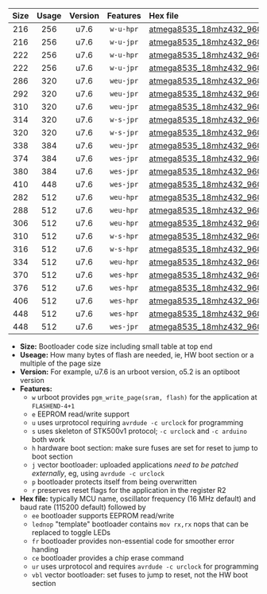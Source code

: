 |Size|Usage|Version|Features|Hex file|
|:-:|:-:|:-:|:-:|:--|
|216|256|u7.6|`w-u-hpr`|[atmega8535_18mhz432_9600bps_ur.hex](https://raw.githubusercontent.com/stefanrueger/urboot/main/atmega8535_18mhz432_9600bps_ur.hex)|
|216|256|u7.6|`w-u-jpr`|[atmega8535_18mhz432_9600bps_ur_vbl.hex](https://raw.githubusercontent.com/stefanrueger/urboot/main/atmega8535_18mhz432_9600bps_ur_vbl.hex)|
|222|256|u7.6|`w-u-hpr`|[atmega8535_18mhz432_9600bps_lednop_ur.hex](https://raw.githubusercontent.com/stefanrueger/urboot/main/atmega8535_18mhz432_9600bps_lednop_ur.hex)|
|222|256|u7.6|`w-u-jpr`|[atmega8535_18mhz432_9600bps_lednop_ur_vbl.hex](https://raw.githubusercontent.com/stefanrueger/urboot/main/atmega8535_18mhz432_9600bps_lednop_ur_vbl.hex)|
|286|320|u7.6|`weu-jpr`|[atmega8535_18mhz432_9600bps_ee_ur_vbl.hex](https://raw.githubusercontent.com/stefanrueger/urboot/main/atmega8535_18mhz432_9600bps_ee_ur_vbl.hex)|
|292|320|u7.6|`weu-jpr`|[atmega8535_18mhz432_9600bps_ee_lednop_ur_vbl.hex](https://raw.githubusercontent.com/stefanrueger/urboot/main/atmega8535_18mhz432_9600bps_ee_lednop_ur_vbl.hex)|
|310|320|u7.6|`weu-jpr`|[atmega8535_18mhz432_9600bps_ee_lednop_fr_ur_vbl.hex](https://raw.githubusercontent.com/stefanrueger/urboot/main/atmega8535_18mhz432_9600bps_ee_lednop_fr_ur_vbl.hex)|
|314|320|u7.6|`w-s-jpr`|[atmega8535_18mhz432_9600bps_vbl.hex](https://raw.githubusercontent.com/stefanrueger/urboot/main/atmega8535_18mhz432_9600bps_vbl.hex)|
|320|320|u7.6|`w-s-jpr`|[atmega8535_18mhz432_9600bps_lednop_vbl.hex](https://raw.githubusercontent.com/stefanrueger/urboot/main/atmega8535_18mhz432_9600bps_lednop_vbl.hex)|
|338|384|u7.6|`weu-jpr`|[atmega8535_18mhz432_9600bps_ee_lednop_fr_ce_ur_vbl.hex](https://raw.githubusercontent.com/stefanrueger/urboot/main/atmega8535_18mhz432_9600bps_ee_lednop_fr_ce_ur_vbl.hex)|
|374|384|u7.6|`wes-jpr`|[atmega8535_18mhz432_9600bps_ee_vbl.hex](https://raw.githubusercontent.com/stefanrueger/urboot/main/atmega8535_18mhz432_9600bps_ee_vbl.hex)|
|380|384|u7.6|`wes-jpr`|[atmega8535_18mhz432_9600bps_ee_lednop_vbl.hex](https://raw.githubusercontent.com/stefanrueger/urboot/main/atmega8535_18mhz432_9600bps_ee_lednop_vbl.hex)|
|410|448|u7.6|`wes-jpr`|[atmega8535_18mhz432_9600bps_ee_lednop_fr_vbl.hex](https://raw.githubusercontent.com/stefanrueger/urboot/main/atmega8535_18mhz432_9600bps_ee_lednop_fr_vbl.hex)|
|282|512|u7.6|`weu-hpr`|[atmega8535_18mhz432_9600bps_ee_ur.hex](https://raw.githubusercontent.com/stefanrueger/urboot/main/atmega8535_18mhz432_9600bps_ee_ur.hex)|
|288|512|u7.6|`weu-hpr`|[atmega8535_18mhz432_9600bps_ee_lednop_ur.hex](https://raw.githubusercontent.com/stefanrueger/urboot/main/atmega8535_18mhz432_9600bps_ee_lednop_ur.hex)|
|306|512|u7.6|`weu-hpr`|[atmega8535_18mhz432_9600bps_ee_lednop_fr_ur.hex](https://raw.githubusercontent.com/stefanrueger/urboot/main/atmega8535_18mhz432_9600bps_ee_lednop_fr_ur.hex)|
|310|512|u7.6|`w-s-hpr`|[atmega8535_18mhz432_9600bps.hex](https://raw.githubusercontent.com/stefanrueger/urboot/main/atmega8535_18mhz432_9600bps.hex)|
|316|512|u7.6|`w-s-hpr`|[atmega8535_18mhz432_9600bps_lednop.hex](https://raw.githubusercontent.com/stefanrueger/urboot/main/atmega8535_18mhz432_9600bps_lednop.hex)|
|334|512|u7.6|`weu-hpr`|[atmega8535_18mhz432_9600bps_ee_lednop_fr_ce_ur.hex](https://raw.githubusercontent.com/stefanrueger/urboot/main/atmega8535_18mhz432_9600bps_ee_lednop_fr_ce_ur.hex)|
|370|512|u7.6|`wes-hpr`|[atmega8535_18mhz432_9600bps_ee.hex](https://raw.githubusercontent.com/stefanrueger/urboot/main/atmega8535_18mhz432_9600bps_ee.hex)|
|376|512|u7.6|`wes-hpr`|[atmega8535_18mhz432_9600bps_ee_lednop.hex](https://raw.githubusercontent.com/stefanrueger/urboot/main/atmega8535_18mhz432_9600bps_ee_lednop.hex)|
|406|512|u7.6|`wes-hpr`|[atmega8535_18mhz432_9600bps_ee_lednop_fr.hex](https://raw.githubusercontent.com/stefanrueger/urboot/main/atmega8535_18mhz432_9600bps_ee_lednop_fr.hex)|
|448|512|u7.6|`wes-hpr`|[atmega8535_18mhz432_9600bps_ee_lednop_fr_ce.hex](https://raw.githubusercontent.com/stefanrueger/urboot/main/atmega8535_18mhz432_9600bps_ee_lednop_fr_ce.hex)|
|448|512|u7.6|`wes-jpr`|[atmega8535_18mhz432_9600bps_ee_lednop_fr_ce_vbl.hex](https://raw.githubusercontent.com/stefanrueger/urboot/main/atmega8535_18mhz432_9600bps_ee_lednop_fr_ce_vbl.hex)|

- **Size:** Bootloader code size including small table at top end
- **Useage:** How many bytes of flash are needed, ie, HW boot section or a multiple of the page size
- **Version:** For example, u7.6 is an urboot version, o5.2 is an optiboot version
- **Features:**
  + `w` urboot provides `pgm_write_page(sram, flash)` for the application at `FLASHEND-4+1`
  + `e` EEPROM read/write support
  + `u` uses urprotocol requiring `avrdude -c urclock` for programming
  + `s` uses skeleton of STK500v1 protocol; `-c urclock` and `-c arduino` both work
  + `h` hardware boot section: make sure fuses are set for reset to jump to boot section
  + `j` vector bootloader: uploaded applications *need to be patched externally*, eg, using `avrdude -c urclock`
  + `p` bootloader protects itself from being overwritten
  + `r` preserves reset flags for the application in the register R2
- **Hex file:** typically MCU name, oscillator frequency (16 MHz default) and baud rate (115200 default) followed by
  + `ee` bootloader supports EEPROM read/write
  + `lednop` "template" bootloader contains `mov rx,rx` nops that can be replaced to toggle LEDs
  + `fr` bootloader provides non-essential code for smoother error handing
  + `ce` bootloader provides a chip erase command
  + `ur` uses urprotocol and requires `avrdude -c urclock` for programming
  + `vbl` vector bootloader: set fuses to jump to reset, not the HW boot section
